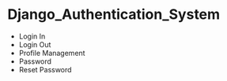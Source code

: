 # Django_Authentication_System

- Login In
- Login Out
- Profile Management
- Password
- Reset Password